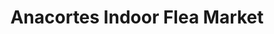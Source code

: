 ---
title: "Anacortes Indoor Flea Market"
url: /anacortes/anacortes-indoor-flea-market/
shop: charity
---